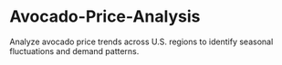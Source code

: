 # Avocado-Price-Analysis
Analyze avocado price trends across U.S. regions to identify seasonal fluctuations and demand patterns.
